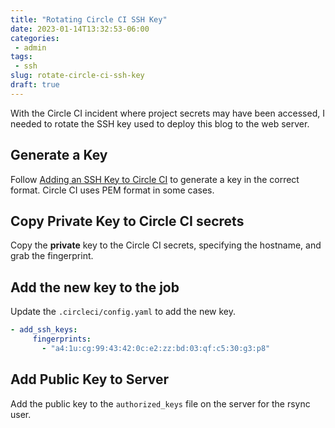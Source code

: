 ```yaml
---
title: "Rotating Circle CI SSH Key"
date: 2023-01-14T13:32:53-06:00
categories:
 - admin 
tags:
 - ssh 
slug: rotate-circle-ci-ssh-key 
draft: true
---
```


With the Circle CI incident where project secrets may have been accessed,
I needed to rotate the SSH key used to deploy this blog to the web server.

## Generate a Key

Follow [Adding an SSH Key to Circle CI](https://circleci.com/docs/add-ssh-key/) to generate
a key in the correct format.  Circle CI uses PEM format in some cases.

## Copy Private Key to Circle CI secrets

Copy the **private** key to the Circle CI secrets, specifying the hostname, and grab the
fingerprint.

## Add the new key to the job

Update the `.circleci/config.yaml` to add the new key.

```yaml
- add_ssh_keys:
     fingerprints:
       - "a4:1u:cg:99:43:42:0c:e2:zz:bd:03:qf:c5:30:g3:p8"

```

## Add Public Key to Server

Add the public key to the `authorized_keys` file on the server for the
rsync user.
